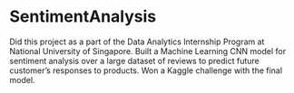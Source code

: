 # SentimentAnalysis

Did this project as a part of the Data Analytics Internship Program at National University of Singapore.
Built a Machine Learning CNN model for sentiment analysis over a large dataset of reviews to predict future
customer’s responses to products. Won a Kaggle challenge with the final model.
